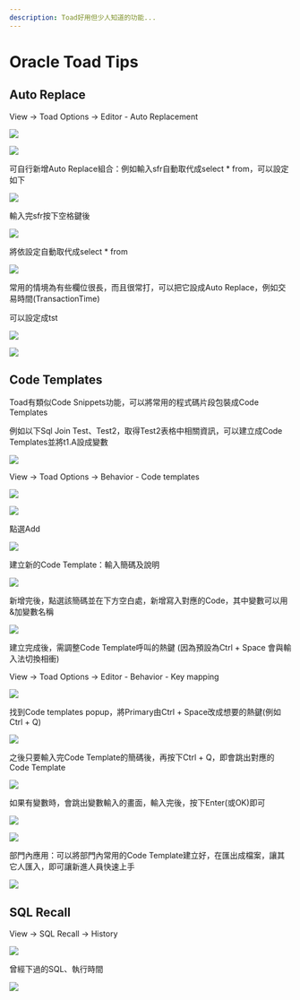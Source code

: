 ```yaml
---
description: Toad好用但少人知道的功能...
---
```


# Oracle Toad Tips

## Auto Replace

View → Toad Options → Editor - Auto Replacement

![](.gitbook/assets/image%20%289%29.png)

![](.gitbook/assets/image%20%28111%29.png)

可自行新增Auto Replace組合：例如輸入sfr自動取代成select \* from，可以設定如下

![](.gitbook/assets/image%20%28196%29.png)

輸入完sfr按下空格鍵後

![](.gitbook/assets/image%20%28323%29.png)

將依設定自動取代成select \* from

![](.gitbook/assets/image%20%28331%29.png)

常用的情境為有些欄位很長，而且很常打，可以把它設成Auto Replace，例如交易時間\(TransactionTime\)

可以設定成tst

![](.gitbook/assets/image%20%28396%29.png)

![](.gitbook/assets/image%20%28186%29.png)

## Code Templates

Toad有類似Code Snippets功能，可以將常用的程式碼片段包裝成Code Templates

例如以下Sql Join Test、Test2，取得Test2表格中相關資訊，可以建立成Code Templates並將t1.A設成變數

![](.gitbook/assets/image%20%28206%29.png)

View → Toad Options → Behavior - Code templates

![](.gitbook/assets/image%20%28329%29.png)

![](.gitbook/assets/image%20%28275%29.png)

點選Add

![](.gitbook/assets/image%20%28134%29.png)

建立新的Code Template：輸入簡碼及說明

![](.gitbook/assets/image%20%28122%29.png)

新增完後，點選該簡碼並在下方空白處，新增寫入對應的Code，其中變數可以用&加變數名稱

![](.gitbook/assets/image%20%28301%29.png)

建立完成後，需調整Code Template呼叫的熱鍵 \(因為預設為Ctrl + Space 會與輸入法切換相衝\)

View → Toad Options → Editor - Behavior - Key mapping

![](.gitbook/assets/image%20%28337%29.png)

找到Code templates popup，將Primary由Ctrl + Space改成想要的熱鍵\(例如Ctrl + Q\)

![](.gitbook/assets/image%20%28190%29.png)

之後只要輸入完Code Template的簡碼後，再按下Ctrl + Q，即會跳出對應的Code Template

![](.gitbook/assets/image%20%2889%29.png)

如果有變數時，會跳出變數輸入的畫面，輸入完後，按下Enter\(或OK\)即可

![](.gitbook/assets/image%20%28144%29.png)

![](.gitbook/assets/image%20%28313%29.png)

部門內應用：可以將部門內常用的Code Template建立好，在匯出成檔案，讓其它人匯入，即可讓新進人員快速上手

![](.gitbook/assets/image%20%2840%29.png)

## SQL Recall

View → SQL Recall → History

![](.gitbook/assets/image%20%28171%29.png)

曾經下過的SQL、執行時間

![](.gitbook/assets/image%20%28168%29.png)



